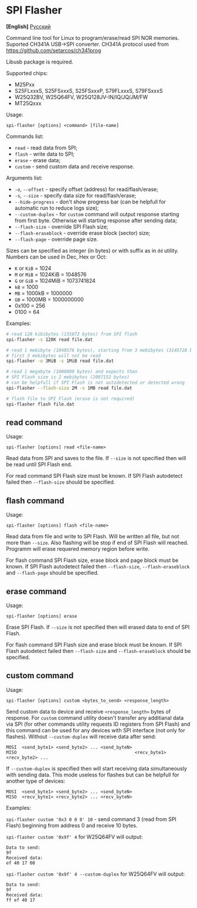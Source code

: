 # SPI Flasher

**[English]** [Русский](README-ru.md)

Command line tool for Linux to program/erase/read SPI NOR memories.
Suported CH341A USB->SPI converter. CH341A protocol used
from https://github.com/setarcos/ch341prog

Libusb package is required.

Supported chips:

- M25Pxx
- S25FLxxxS, S25FSxxxS, S25FSxxxP, S79FLxxxS, S79FSxxxS
- W25Q32BV, W25Q64FV, W25Q128JV-IN/IQ/JQ/JM/FW
- MT25Qxxx

Usage:

```
spi-flasher [options] <command> [file-name]
```

Commands list:

- `read` - read data from SPI;
- `flash` - write data to SPI;
- `erase` - erase data;
- `custom` - send custom data and receive response.

Arguments list:

- `-o`, `--offset` - specify offset (address) for read/flash/erase;
- `-s`, `--size` - specify data size for read/flash/erase;
- `--hide-progress` - don't show progress bar (can be helpfull for automatic run to reduce
  logs size);
- `--custom-duplex` - for `custom` command will output response starting from first byte.
  Otherwise will starting response after sending data;
- `--flash-size` - override SPI Flash size;
- `--flash-eraseblock` - override erase block (sector) size;
- `--flash-page` - override page size.

Sizes can be specified as integer (in bytes) or with suffix as in `dd` utility.
Numbers can be used in Dec, Hex or Oct:

- `K` or `KiB` = 1024
- `M` or `MiB` = 1024KiB = 1048576
- `G` or `GiB` = 1024MiB = 1073741824
- `kB` = 1000
- `MB` = 1000kB = 1000000
- `GB` = 1000MB = 1000000000
- 0x100 = 256
- 0100 = 64

Examples:

```bash
# read 128 kibibytes (131072 bytes) from SPI flash
spi-flasher -s 128K read file.dat

# read 1 mebibyte (1048576 bytes), starting from 3 mebibytes (3145728 bytes)
# first 3 mebibytes will not be read
spi-flasher -o 3MiB -s 1MiB read file.dat

# read 1 megabyte (1000000 bytes) and expects than
# SPI Flash size is 2 mebibytes (2097152 bytes)
# can be helpfull if SPI Flash is not autodetected or detected wrong
spi-flasher --flash-size 2M -s 1MB read file.dat

# flash file to SPI Flash (erase is not required)
spi-flasher flash file.dat
```

## read command

Usage:

```
spi-flasher [options] read <file-name>
```

Read data from SPI and saves to the file. If `--size` is not specified then will be read until
SPI Flash end.

For read command SPI Flash size must be known. If SPI Flash autodetect failed
then `--flash-size` should be specified.

## flash command

Usage:

```
spi-flasher [options] flash <file-name>
```

Read data from file and write to SPI Flash. Will be written all file, but not more than `--size`.
Also flashing will be stop if end of SPI Flash will reached.
Programm will erase requered memory region before write.

For flash command SPI Flash size, erase block and page block must be known. If SPI Flash autodetect
failed then `--flash-size`, `--flash-eraseblock` and `--flash-page` should be specified.

## erase command

Usage:

```
spi-flasher [options] erase
```

Erase SPI Flash. If `--size` is not specified then will erased data to end of SPI Flash.

For flash command SPI Flash size and erase block must be known. If SPI Flash autodetect
failed then `--flash-size` and `--flash-eraseblock` should be specified.

## custom command

Usage:

```
spi-flasher [options] custom <bytes_to_send> <response_length>
```

Send custom data to device and receive `<response_length>` bytes of response.
For `custom` command utility doesn't transfer any additianal data via SPI (for other commands
utility requests ID registers from SPI Flash) and this command can be used for any devices
with SPI interface (not only for flashes).
Without `--custom-duplex` will receive data after send:

```
MOSI  <send_byte1> <send_byte2> ... <send_byteN>
MISO                                             <recv_byte1> <recv_byte2> ...
```

If `--custom-duplex` is specified then will start receiving data simultaneously with sending data.
This mode useless for flashes but can be helpfull for another type of devices:

```
MOSI  <send_byte1> <send_byte2> ... <send_byteN>
MISO  <recv_byte1> <recv_byte2> ... <recv_byteN>
```

Examples:

`spi-flasher custom '0x3 0 0 0' 10` - send command 3 (read from SPI Flash) beginning from
address 0 and receive 10 bytes.

`spi-flasher custom '0x9f' 4` for W25Q64FV will output:
```
Data to send:
9f
Received data:
ef 40 17 00
```

`spi-flasher custom '0x9f' 4 --custom-duplex` for W25Q64FV will output:
```
Data to send:
9f
Received data:
ff ef 40 17
```
